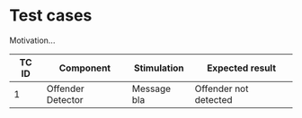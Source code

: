 # Test cases

Motivation...

| TC ID | Component         | Stimulation | Expected result       |
|-------|-------------------|-------------|-----------------------|
| 1     | Offender Detector | Message bla | Offender not detected |